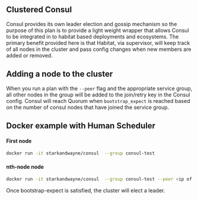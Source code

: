  ## Clustered Consul

Consul provides its own leader election and gossip mechanism so the purpose of this plan is to provide a light weight wrapper that allows Consul to be integrated in to habitat based deployments and ecosystems. The primary benefit provided here is that Habitat, via supervisor, will keep track of all nodes in the cluster and pass config changes when new members are added or removed.


## Adding a node to the cluster

When you run a plan with the `--peer`  flag and the appropriate service group,  all other nodes in the group will be added to the join/retry key in the Consul config. Consul will reach Quorum when `bootstrap_expect` is reached based on the number of consul nodes that have joined the service group.


## Docker example with Human Scheduler
#### First node
```bash
docker run -it starkandwayne/consul  --group consul-test
```

#### nth-node node
```bash
docker run -it starkandwayne/consul  --group consul-test --peer <ip of node 1> 
```

Once bootstrap-expect is satisfied, the cluster will elect a leader.
